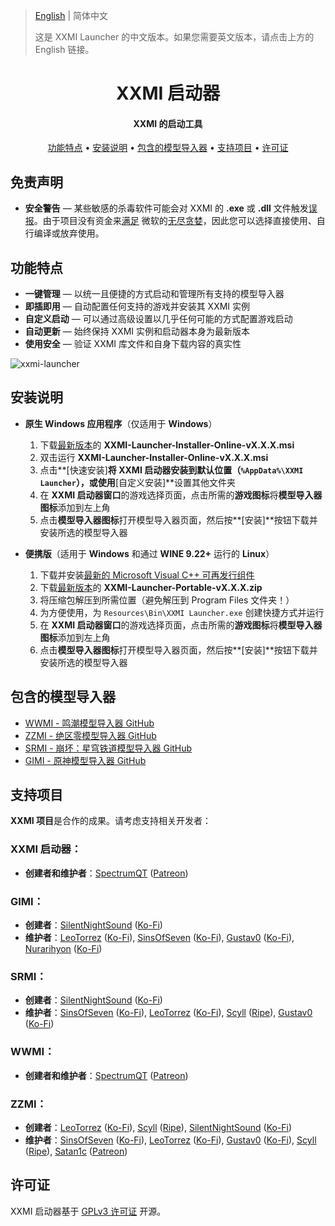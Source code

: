 > [English](https://github.com/SpectrumQT/XXMI-Launcher/blob/main/README.md) | 简体中文
>
> 这是 XXMI Launcher 的中文版本。如果您需要英文版本，请点击上方的 English 链接。

<h1 align="center">XXMI 启动器</h1>

<h4 align="center">XXMI 的启动工具</h4>

<p align="center">
  <a href="#features">功能特点</a> •
  <a href="#installation">安装说明</a> •
  <a href="#included-model-importers">包含的模型导入器</a> •
  <a href="#support-this-project">支持项目</a> •
  <a href="#license">许可证</a>
</p>

## 免责声明

- **安全警告** — 某些敏感的杀毒软件可能会对 XXMI 的 **.exe** 或 **.dll** 文件触发[误报](https://learn.microsoft.com/en-us/defender-endpoint/defender-endpoint-false-positives-negatives)。由于项目没有资金来[满足](https://learn.microsoft.com/en-us/windows/apps/develop/smart-app-control/code-signing-for-smart-app-control) 微软的[无尽贪婪](https://www.reddit.com/r/electronjs/comments/17sizjf/a_guide_to_code_signing_certificates_for_the/)，因此您可以选择直接使用、自行编译或放弃使用。

## 功能特点

- **一键管理** — 以统一且便捷的方式启动和管理所有支持的模型导入器
- **即插即用** — 自动配置任何支持的游戏并安装其 XXMI 实例
- **自定义启动** — 可以通过高级设置以几乎任何可能的方式配置游戏启动
- **自动更新** — 始终保持 XXMI 实例和启动器本身为最新版本
- **使用安全** — 验证 XXMI 库文件和自身下载内容的真实性

![xxmi-launcher](https://github.com/SpectrumQT/XXMI-Launcher/blob/main/public-media/XXMI%20Launcher.jpg)

## 安装说明

* **原生 Windows 应用程序**（仅适用于 **Windows**）
  1. 下载[最新版本](https://github.com/SpectrumQT/XXMI-Launcher/releases/latest)的 **XXMI-Launcher-Installer-Online-vX.X.X.msi**
  2. 双击运行 **XXMI-Launcher-Installer-Online-vX.X.X.msi**
  3. 点击**[快速安装]**将 **XXMI 启动器**安装到默认位置（`%AppData%\XXMI Launcher`），或使用**[自定义安装]**设置其他文件夹
  4. 在 **XXMI 启动器窗口**的游戏选择页面，点击所需的**游戏图标**将**模型导入器图标**添加到左上角
  5. 点击**模型导入器图标**打开模型导入器页面，然后按**[安装]**按钮下载并安装所选的模型导入器

* **便携版**（适用于 **Windows** 和通过 **WINE 9.22+** 运行的 **Linux**）
  1. 下载并安装[最新的 Microsoft Visual C++ 可再发行组件](https://aka.ms/vs/17/release/vc_redist.x64.exe)
  2. 下载[最新版本](https://github.com/SpectrumQT/XXMI-Launcher/releases/latest)的 **XXMI-Launcher-Portable-vX.X.X.zip**
  3. 将压缩包解压到所需位置（避免解压到 Program Files 文件夹！）
  4. 为方便使用，为 `Resources\Bin\XXMI Launcher.exe` 创建快捷方式并运行
  5. 在 **XXMI 启动器窗口**的游戏选择页面，点击所需的**游戏图标**将**模型导入器图标**添加到左上角
  6. 点击**模型导入器图标**打开模型导入器页面，然后按**[安装]**按钮下载并安装所选的模型导入器

## 包含的模型导入器

- [WWMI - 鸣潮模型导入器 GitHub](https://github.com/SpectrumQT/WWMI-Package)
- [ZZMI - 绝区零模型导入器 GitHub](https://github.com/leotorrez/ZZMI-Package)
- [SRMI - 崩坏：星穹铁道模型导入器 GitHub](https://github.com/SilentNightSound/SR-Model-Importer)
- [GIMI - 原神模型导入器 GitHub](https://github.com/SilentNightSound/GI-Model-Importer)
  
## 支持项目

**XXMI 项目**是合作的成果。请考虑支持相关开发者：

### XXMI 启动器：
- **创建者和维护者**：[SpectrumQT](https://github.com/SpectrumQT) ([Patreon](https://patreon.com/SpectrumQT))
### GIMI：
- **创建者**：[SilentNightSound](https://github.com/SilentNightSound) ([Ko-Fi](https://ko-fi.com/silentnightsound))
- **维护者**：[LeoTorrez](https://github.com/leotorrez) ([Ko-Fi](https://ko-fi.com/leotorrez)), [SinsOfSeven](https://github.com/SinsOfSeven) ([Ko-Fi](https://ko-fi.com/sinsofseven)), [Gustav0](https://github.com/Seris0) ([Ko-Fi](https://ko-fi.com/gustav0_)), [Nurarihyon](https://github.com/NurarihyonMaou) ([Ko-Fi](https://ko-fi.com/nurarihyonmaou))
### SRMI：
- **创建者**：[SilentNightSound](https://github.com/SilentNightSound) ([Ko-Fi](https://ko-fi.com/silentnightsound))
- **维护者**：[SinsOfSeven](https://github.com/SinsOfSeven) ([Ko-Fi](https://ko-fi.com/sinsofseven)), [LeoTorrez](https://github.com/leotorrez) ([Ko-Fi](https://ko-fi.com/leotorrez)), [Scyll](https://gamebanana.com/members/2644630) ([Ripe](https://gamebanana.com/members/2644630)), [Gustav0](https://github.com/Seris0) ([Ko-Fi](https://ko-fi.com/gustav0_))
### WWMI：
- **创建者和维护者**：[SpectrumQT](https://github.com/SpectrumQT) ([Patreon](https://patreon.com/SpectrumQT))
### ZZMI：
- **创建者**：[LeoTorrez](https://github.com/leotorrez) ([Ko-Fi](https://ko-fi.com/leotorrez)), [Scyll](https://gamebanana.com/members/2644630) ([Ripe](https://gamebanana.com/members/2644630)), [SilentNightSound](https://github.com/SilentNightSound) ([Ko-Fi](https://ko-fi.com/silentnightsound))
- **维护者**：[SinsOfSeven](https://github.com/SinsOfSeven) ([Ko-Fi](https://ko-fi.com/sinsofseven)), [LeoTorrez](https://github.com/leotorrez) ([Ko-Fi](https://ko-fi.com/leotorrez)), [Gustav0](https://github.com/Seris0) ([Ko-Fi](https://ko-fi.com/gustav0_)), [Scyll](https://gamebanana.com/members/2644630) ([Ripe](https://gamebanana.com/members/2644630)), [Satan1c](https://gamebanana.com/members/2789093) ([Patreon](https://patreon.com/Satan1cL))

## 许可证

XXMI 启动器基于 [GPLv3 许可证](https://github.com/SpectrumQT/WWMI-Launcher/blob/main/LICENSE) 开源。
